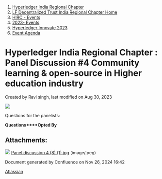 1. [Hyperledger India Regional Chapter](index.html)
2. [LF Decentralized Trust India Regional Chapter Home](LF-Decentralized-Trust-India-Regional-Chapter-Home_19169282.html)
3. [HIRC - Events](HIRC---Events_19169346.html)
4. [2023- Events](2023--Events_19170522.html)
5. [Hyperledger Innovate 2023](Hyperledger-Innovate-2023_19171049.html)
6. [Event Agenda](Event-Agenda_19171152.html)

# Hyperledger India Regional Chapter : Panel Discussion #4 Community learning &amp; open-source in Higher education industry

Created by Ravi singh, last modified on Aug 30, 2023

![](attachments/19171161/19171217.jpg?height=400)

Questions for the panelists:

**Questions****Opted By**

## Attachments:

![](images/icons/bullet_blue.gif) [Panel discussion 4 (8) (1).jpg](attachments/19171161/19171217.jpg) (image/jpeg)

Document generated by Confluence on Nov 26, 2024 16:42

[Atlassian](http://www.atlassian.com/)

